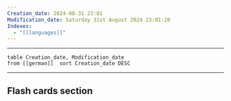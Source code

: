 ```yaml
---
Creation_date: 2024-08-31 23:01
Modification_date: Saturday 31st August 2024 23:01:20
Indexes:
  - "[[languages]]"
---
```


----



```dataview
table Creation_date, Modification_date
from [[german]]  sort Creation_date DESC
```























---
## Flash cards section
